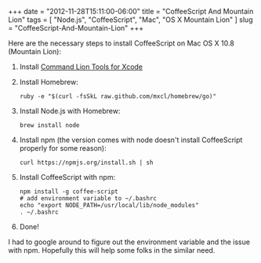 +++
date = "2012-11-28T15:11:00-06:00"
title = "CoffeeScript And Mountain Lion"
tags = [ "Node.js", "CoffeeScript", "Mac", "OS X Mountain Lion" ]
slug = "CoffeeScript-And-Mountain-Lion"
+++

Here are the necessary steps to install CoffeeScript on
Mac OS X 10.8 (Mountain Lion):

1.  Install [Command Lion Tools for Xcode][1]
2.  Install Homebrew:

        ruby -e "$(curl -fsSkL raw.github.com/mxcl/homebrew/go)"

3.  Install Node.js with Homebrew:

        brew install node

4.  Install npm (the version comes with node doesn't install CoffeeScript
    properly for some reason):

        curl https://npmjs.org/install.sh | sh

5.  Install CoffeeScript with npm:

        npm install -g coffee-script
        # add environment variable to ~/.bashrc
        echo "export NODE_PATH=/usr/local/lib/node_modules"
        . ~/.bashrc

6.  Done!

I had to google around to figure out the environment variable and the issue
with npm. Hopefully this will help some folks in the similar need.

[1]: https://developer.apple.com/downloads/index.action
